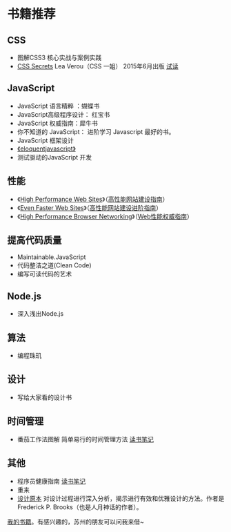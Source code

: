 # 书籍推荐
## CSS
* 图解CSS3 核心实战与案例实践
* [CSS Secrets](http://shop.oreilly.com/product/0636920031123.do) Lea Verou（CSS 一姐） 2015年6月出版 [试读](http://cdn.oreillystatic.com/oreilly/booksamplers/9781449372637_sampler.pdf)

## JavaScript
* JavaScript 语言精粹 ：蝴蝶书
* JavaScript高级程序设计： 红宝书
* JavaScript 权威指南：犀牛书
* 你不知道的 JavaScript： 进阶学习 Javascript 最好的书。
* JavaScript 框架设计
* [《eloquentjavascript》](http://eloquentjavascript.net)
* 测试驱动的JavaScript 开发


## 性能
* 《[High Performance Web Sites](http://book.douban.com/subject/2084131/)》（[高性能网站建设指南](http://book.douban.com/subject/3132277/)）
* 《[Even Faster Web Sites](http://book.douban.com/subject/3686503/)》（[高性能网站建设进阶指南](http://book.douban.com/subject/4719162/)）
* 《[High Performance Browser Networking](http://book.douban.com/subject/21866396/)》（[Web性能权威指南](http://book.douban.com/subject/25856314/)）

## 提高代码质量
* Maintainable.JavaScript
* 代码整洁之道(Clean Code)
* 编写可读代码的艺术

## Node.js
* 深入浅出Node.js

## 算法
* 编程珠玑

## 设计
* 写给大家看的设计书

## 时间管理
* 番茄工作法图解 简单易行的时间管理方法 [读书笔记](note/pomodoro-technique-illustrated.md)

## 其他
* 程序员健康指南 [读书笔记](note/the-healthy-programmer.md)
* 重来
* [设计原本](https://book.douban.com/subject/5406042/) 对设计过程进行深入分析，揭示进行有效和优雅设计的方法。作者是Frederick P. Brooks（也是人月神话的作者）。

[我的书籍](my-book.md)。有感兴趣的，苏州的朋友可以问我来借~
